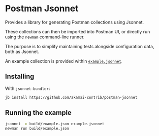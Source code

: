 # Postman Jsonnet

Provides a library for generating Postman collections using Jsonnet.

These collections can then be imported into Postman UI, or directly run using the `newman` command-line runner.

The purpose is to simplify maintaining tests alongside configuration data, both as Jsonnet.

An example collection is provided within [`example.jsonnet`](./example.jsonnet).

## Installing

With `jsonnet-bundler`:

```bash
jb install https://github.com/akamai-contrib/postman-jsonnet
```

## Running the example

```bash
jsonnet -o build/example.json example.jsonnet
newman run build/example.json
```